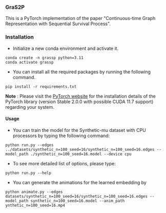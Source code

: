 ### GraS2P
This is a PyTorch implementation of the paper "Continuous-time Graph Representation with Sequential Survival Process".

### Installation
- Initialize a new conda environment and activate it.
```
conda create -n grassp python=3.11
conda activate grassp
```
- You can install all the required packages by running the following command.
```
pip install -r requirements.txt
```

**Note** : Please visit the [PyTorch website](https://pytorch.org/get-started/locally/) for the installation details of the PyTorch library (version Stable 2.0.0 with possible CUDA 11.7 support) regarding your system.


#### Usage
- You can train the model for the Synthetic-mu dataset with CPU processors by typing the following command:
```
python run.py --edges ../datasets/synthetic_n=100_seed=16/synthetic_n=100_seed=16.edges --model_path ./synthetic_n=100_seed=16.model --device cpu
```
- To see more detailed list of options, please type: 
```
python run.py --help
```
- You can generate the animations for the learned embedding by
```
python animate.py --edges datasets/synthetic_n=100_seed=16/synthetic_n=100_seed=16.edges --model_path synthetic_n=100_seed=16.model --anim_path ynthetic_n=100_seed=16.mp4

